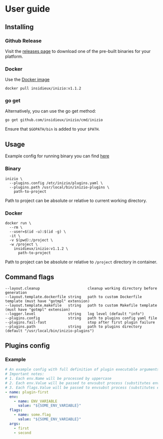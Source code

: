 # User guide

## Installing

### Github Release

Visit the [releases page](https://github.com/insidieux/inizio/releases/latest) to download one of the pre-built binaries
for your platform.

### Docker

Use the [Docker image](https://hub.docker.com/repository/docker/insidieux/inizio)

```shell
docker pull insidieux/inizio:v1.1.2
```

### go get

Alternatively, you can use the go get method:

```shell
go get github.com/insidieux/inizio/cmd/inizio
```

Ensure that `$GOPATH/bin` is added to your `$PATH`.

## Usage

Example config for running binary you can find [here](./../configs/inizio/plugins.yaml)

### Binary

```shell
inizio \
  --plugins.config /etc/inizio/plugins.yaml \
  --plugins.path /usr/local/bin/inizio-plugins \
    path-to-project
```

Path to project can be absolute or relative to current working directory.

### Docker

```shell
docker run \
  --rm \
  --user=$(id -u):$(id -g) \
  -it \
  -v $(pwd):/project \
  -w /project \
    insidieux/inizio:v1.1.2 \
      path-to-project
```

Path to project can be absolute or relative to `/project` directory in container.

## Command flags

```shell
--layout.cleanup                      cleanup working directory before generation
--layout.template.dockerfile string   path to custom Dockerfile template (must have "gotmpl" extension)
--layout.template.makefile   string   path to custom Makefile template (must have "gotmpl" extension)
--logger.level               string   log level (default "info")
--plugins.config             string   path to plugins config yaml file
--plugins.fail-fast                   stop after first plugin failure
--plugins.path               string   path to plugins directory (default "/usr/local/bin/inizio-plugins")
```

## Plugins config

### Example

```yaml
# An example config with full definition of plugin executable arguments, flags and environment
# Important notes:
# 1. Each env.Name will be processed by uppercase
# 2. Each env.Value will be passed to envsubst process (substitutes environment variables in shell format strings)
# 3. Each flags.Value will be passed to envsubst process (substitutes environment variables in shell format strings)
- name: plugin-first
  env:
    - name: ENV_VARIABLE
      value: "${SOME_ENV_VARIABLE}"
  flags:
    - name: some.flag
      value: "${SOME_ENV_VARIABLE}"
  args:
    - first
    - second
```
